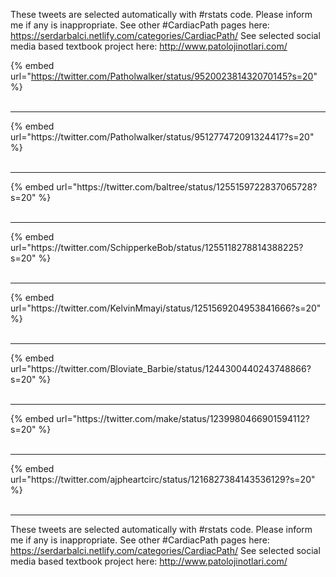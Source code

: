 

These tweets are selected automatically with #rstats code. Please inform me if any is inappropriate.
See other #CardiacPath pages here: https://serdarbalci.netlify.com/categories/CardiacPath/ 
See selected social media based textbook project here: http://www.patolojinotlari.com/

{% embed url="https://twitter.com/Patholwalker/status/952002381432070145?s=20" %}<br>
<br>
<hr>
{% embed url="https://twitter.com/Patholwalker/status/951277472091324417?s=20" %}<br>
<br>
<hr>
{% embed url="https://twitter.com/baltree/status/1255159722837065728?s=20" %}<br>
<br>
<hr>
{% embed url="https://twitter.com/SchipperkeBob/status/1255118278814388225?s=20" %}<br>
<br>
<hr>
{% embed url="https://twitter.com/KelvinMmayi/status/1251569204953841666?s=20" %}<br>
<br>
<hr>
{% embed url="https://twitter.com/Bloviate_Barbie/status/1244300440243748866?s=20" %}<br>
<br>
<hr>
{% embed url="https://twitter.com/make/status/1239980466901594112?s=20" %}<br>
<br>
<hr>
{% embed url="https://twitter.com/ajpheartcirc/status/1216827384143536129?s=20" %}<br>
<br>
<hr>


These tweets are selected automatically with #rstats code. Please inform me if any is inappropriate.
See other #CardiacPath pages here: https://serdarbalci.netlify.com/categories/CardiacPath/ 
See selected social media based textbook project here: http://www.patolojinotlari.com/
